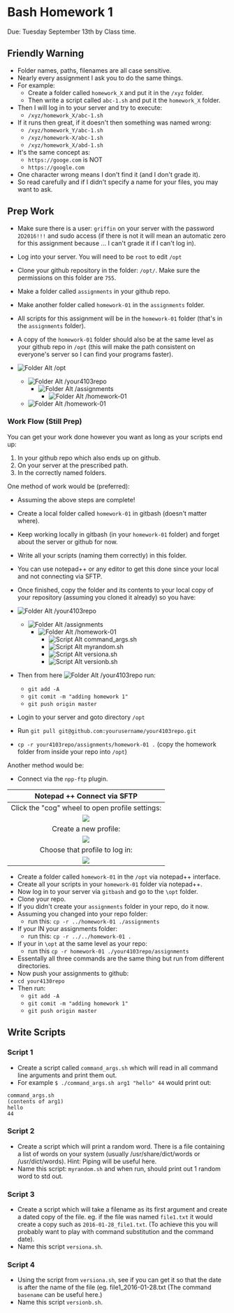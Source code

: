 # Bash Homework 1
Due: Tuesday September 13th by Class time.



## Friendly Warning

- Folder names, paths, filenames are all case sensitive. 
- Nearly every assignment I ask you to do the same things. 
- For example: 
    - Create a folder called `homework_X` and put it in the `/xyz` folder.
    - Then write a script called `abc-1.sh` and put it the `homework_X` folder.
- Then I will log in to your server and try to execute:
    - `/xyz/homework_X/abc-1.sh`
- If it runs then great, if it doesn't then something was named wrong:
    - `/xyz/homework_Y/abc-1.sh`
    - `/xyz/homework-X/abc-1.sh`
    - `/xyz/homework_X/abd-1.sh`
- It's the same concept as:
    - `https://googe.com` is NOT
    - `https://google.com` 
- One character wrong means I don't find it (and I don't grade it). 
- So read carefully and if I didn't specify a name for your files, you may want to ask. 

## Prep Work

- Make sure there is a user: `griffin` on your server with the password `2D2016!!!` and sudo access (if there is not it will mean an automatic zero for this assignment because ... I can't grade it if I can't log in).
- Log into your server. You will need to be `root` to edit `/opt`
- Clone your github repository in the folder: `/opt/`. Make sure the permissions on this folder are `755`.
- Make a folder called `assignments` in your github repo.
- Make another folder called `homework-01` in the `assignments` folder.
- All scripts for this assignment will be in the `homework-01` folder (that's in the `assignments` folder).
- A copy of the `homework-01` folder should also be at the same level as your github repo in `/opt` (this will make the path consistent on everyone's server so I can find your programs faster).

- ![][folder] /opt
    - ![][folder] /your4103repo
        - ![][folder] /assignments
            - ![][folder] /homework-01 
    - ![][folder] /homework-01

### Work Flow (Still Prep)

You can get your work done however you want as long as your scripts end up:

1. In your github repo which also ends up on github.
2. On your server at the prescribed path. 
3. In the correctly named folders. 

One method of work would be (preferred):

- Assuming the above steps are complete!
- Create a local folder called `homework-01` in gitbash (doesn't matter where).
- Keep working locally in gitbash (in your `homework-01` folder) and forget about the server or github for now.
- Write all your scripts (naming them correctly) in this folder.
- You can use notepad++ or any editor to get this done since your local and not connecting via SFTP.
- Once finished, copy the folder and its contents to your local copy of your repository (assuming you cloned it already) so you have:

- ![][folder] /your4103repo
    - ![][folder] /assignments
        - ![][folder] /homework-01 
            - ![][script] command_args.sh
            - ![][script] myrandom.sh
            - ![][script] versiona.sh
            - ![][script] versionb.sh

- Then from here ![][folder] /your4103repo run:
    - `git add -A`
    - `git comit -m "adding homework 1"`
    - `git push origin master`
- Login to your server and goto directory `/opt`
- Run `git pull git@github.com:yourusername/your4103repo.git`
- `cp -r your4103repo/assignments/homework-01 .` (copy the homework folder from inside your repo into `/opt`)

Another method would be:

- Connect via the `npp-ftp` plugin.

| Notepad ++ Connect via SFTP|
|:----------------:|
| Click the "cog" wheel to open profile settings: |
| ![](https://d3vv6lp55qjaqc.cloudfront.net/items/183u17421b3s3u012p3Z/npp1.png?X-CloudApp-Visitor-Id=1094421) |
| Create a new profile: |
| ![](https://d3vv6lp55qjaqc.cloudfront.net/items/1a2s0w1s2i0M3a1d1T3h/npp2.png?X-CloudApp-Visitor-Id=1094421) |
| Choose that profile to log in: |
| ![](https://d3vv6lp55qjaqc.cloudfront.net/items/422h3Q0X093r1w473Z2c/npp3.png?X-CloudApp-Visitor-Id=1094421) |

- Create a folder called `homework-01` in the `/opt` via notepad++ interface.
- Create all your scripts in your `homework-01` folder via notepad++.
- Now log in to your server via `gitbash` and go to the `\opt` folder.
- Clone your repo.
- If you didn't create your `assignments` folder in your repo, do it now.
- Assuming you changed into your repo folder:
    - run this: `cp -r ../homework-01 ./assignments`
- If your IN your assignments folder:
    - run this: `cp -r ../../homework-01 .`
- If your in `\opt` at the same level as your repo:
    - run this `cp -r homework-01 ./your4103repo/assignments`
- Essentally all three commands are the same thing but run from different directories.
- Now push your assignments to github:
- `cd your4130repo`
- Then run:
    - `git add -A`
    - `git comit -m "adding homework 1"`
    - `git push origin master`

## Write Scripts 

### Script 1

- Create a script called `command_args.sh` which will read in all command line arguments and print them out.
- For example `$ ./command_args.sh arg1 "hello" 44` would print out:

```
command_args.sh
(contents of arg1)
hello
44
```



### Script 2


- Create a script which will print a random word. There is a file containing a list of words on your system (usually /usr/share/dict/words or /usr/dict/words). Hint: Piping will be useful here.
- Name this script: `myrandom.sh` and when run, should print out 1 random word to std out.


### Script 3 

- Create a script which will take a filename as its first argument and create a dated copy of the file. eg. if the file was named `file1.txt` it would create a copy such as `2016-01-28_file1.txt`. (To achieve this you will probably want to play with command substitution and the command date).
- Name this script `versiona.sh`.

### Script 4

- Using the script from `versiona.sh`, see if you can get it so that the date is after the name of the file (eg. file1_2016-01-28.txt (The command `basename` can be useful here.)
- Name this script `versionb.sh`. 

[folder]: https://d3vv6lp55qjaqc.cloudfront.net/items/3W1y1J0U2W2A2N3P2D1V/folder.gif?X-CloudApp-Visitor-Id=1094421 "Folder Alt"
[script]: https://d3vv6lp55qjaqc.cloudfront.net/items/2F2A3E2T2b061P2a1v3P/script.gif?X-CloudApp-Visitor-Id=1094421 "Script Alt"
[text]: https://d3vv6lp55qjaqc.cloudfront.net/items/0h1U2s1B040P141F0R0u/text.gif?X-CloudApp-Visitor-Id=1094421 "text alt"
[python]: https://d3vv6lp55qjaqc.cloudfront.net/items/092A1b1N3w16020g3e3S/py.gif?X-CloudApp-Visitor-Id=1094421 "python alt"
